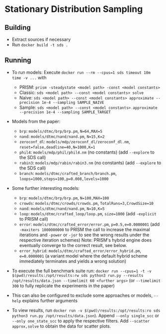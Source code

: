 # Stationary Distribution Sampling

## Building

* Extract sources if necessary
* Run `docker build -t sds .`

## Running

* To run models: Execute `docker run --rm --cpus=1 sds timeout 10m time -v ...` with
    * PRISM: `prism -steadystate <model path> -const <model constants>`
    * Classic: `sds <model path> --const <model constants> solve`
    * Naive: `sds <model path> --const <model constants> approximate --precision 1e-4 --sampling SAMPLE_NAIVE`
    * Sample: `sds <model path> --const <model constants> approximate --precision 1e-4 --sampling SAMPLE_TARGET`

* Models from the paper:
    * `brp`: `models/dtmc/brp/brp.pm`, `N=64,MAX=5`
    * `nand`: `models/dtmc/nand/nand.pm`, `N=15,K=2`
    * `zeroconf_dl`: `models/mdp/zeroconf_dl/zeroconf_dl.nm`, `reset=false,deadline=40,N=1000,K=1`
    * `phil4`: `models/mdp/phil/phil4.nm` (no constants) (add `--explore` to the SDS call)
    * `rabin3`: `models/mdp/rabin/rabin3.nm` (no constants) (add `--explore` to the SDS call)
    * `branch`: `models/dtmc/crafted_branch/branch.pm`, `loops=1000,steps=100,p=0.008,levels=1000`

* Some further interesting models:
    * `brp`: `models/dtmc/brp/brp.pm`, `N=100,MAX=100`
    * `crowds`: `models/dtmc/crowds/crowds.pm`, `TotalRuns=3,CrowdSize=10`
    * `nand`: `models/dtmc/nand/nand.pm`, `N=10,K=5`
    * `loop`: `models/dtmc/crafted_loop/loop.pm`, `size=1000` (add `-explicit` to PRISM call)
    * `error`: `models/dtmc/crafted_error/error.pm`, `p=0.5,e=0.0000001` (add `-maxiters 1000000000` to PRISM the call to increase the maximal iterations and `-power` or `-jor` to see the wrong results under the respective iteration schemes)
      Note: PRISM's hybrid engine does eventually converge to the correct result, see below.
    * `error_hybrid`: `models/dtmc/crafted_error/error_hybrid.pm`, `e=0.0000001` (a variant model where the default hybrid scheme immediately terminates and yields a wrong solution)

* To execute the full benchmark suite run:
  `docker run --cpus=1 -t -v $(pwd)/results:/opt/results:rw sds python3 run.py --results /opt/results/data.json --timelimit 60 <further args>`
  (or `--timelimit 300` to fully replicate the experiments in the paper)
* This can also be configured to exclude some approaches or models, `--help` explains further arguments
* To view results, run `docker run -v $(pwd)/results:/opt/results:ro sds python3 run.py /opt/results/data.json`).
  Append `--only single_scc` or `--only one_state_scc` to apply the respective filters.
  Add `--scatter approx,solve` to obtain the data for scatter plots.
